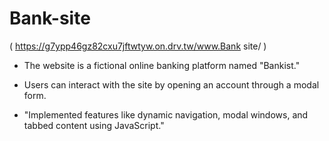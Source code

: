 # Bank-site
( https://g7ypp46gz82cxu7jftwtyw.on.drv.tw/www.Bank site/ )

* The website is a fictional online banking platform named
"Bankist."

* Users can interact with the site by opening an account through a
modal form.

 * "Implemented features like dynamic navigation, modal windows,
and tabbed content using JavaScript."

